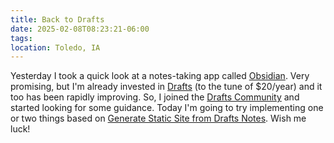 ```yaml
---
title: Back to Drafts
date: 2025-02-08T08:23:21-06:00
tags:
location: Toledo, IA
---
```

Yesterday I took a quick look at a notes-taking app called [Obsidian](https://obsidian.md/).  Very promising, but I'm already invested in [Drafts](https://getdrafts.com/) (to the tune of $20/year) and it too has been rapidly improving.  So, I joined the [Drafts Community](https://forums.getdrafts.com/) and started looking for some guidance.  Today I'm going to try implementing one or two things based on [Generate Static Site from Drafts Notes](https://forums.getdrafts.com/t/generate-static-site-from-drafts-notes/9013/2).  Wish me luck!  